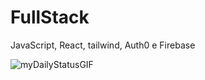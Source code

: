 # FullStack
JavaScript, React, tailwind, Auth0 e Firebase

![myDailyStatusGIF](https://user-images.githubusercontent.com/55331072/86512544-9135da80-bdd9-11ea-88f4-304fb8de2e57.gif)
